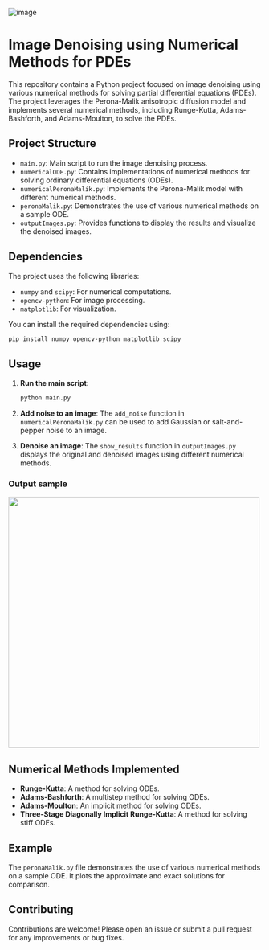 ![image](https://github.com/user-attachments/assets/4f94517c-73cf-4c19-b4ef-167a55f1c512)
# Image Denoising using Numerical Methods for PDEs

This repository contains a Python project focused on image denoising using various numerical methods for solving partial differential equations (PDEs). The project leverages the Perona-Malik anisotropic diffusion model and implements several numerical methods, including Runge-Kutta, Adams-Bashforth, and Adams-Moulton, to solve the PDEs.

## Project Structure

- `main.py`: Main script to run the image denoising process.
- `numericalODE.py`: Contains implementations of numerical methods for solving ordinary differential equations (ODEs).
- `numericalPeronaMalik.py`: Implements the Perona-Malik model with different numerical methods.
- `peronaMalik.py`: Demonstrates the use of various numerical methods on a sample ODE.
- `outputImages.py`: Provides functions to display the results and visualize the denoised images.

## Dependencies

The project uses the following libraries:
- `numpy` and `scipy`: For numerical computations.
- `opencv-python`: For image processing.
- `matplotlib`: For visualization.

You can install the required dependencies using:
```bash
pip install numpy opencv-python matplotlib scipy
```

## Usage

1. **Run the main script**:
   ```bash
   python main.py
   ```

2. **Add noise to an image**:
   The `add_noise` function in `numericalPeronaMalik.py` can be used to add Gaussian or salt-and-pepper noise to an image.

3. **Denoise an image**:
   The `show_results` function in `outputImages.py` displays the original and denoised images using different numerical methods.

### Output sample
<img src="https://github.com/user-attachments/assets/33d2fd5f-d38b-41b1-9713-7e52a2b23659" width="500">


## Numerical Methods Implemented

- **Runge-Kutta**: A method for solving ODEs.
- **Adams-Bashforth**: A multistep method for solving ODEs.
- **Adams-Moulton**: An implicit method for solving ODEs.
- **Three-Stage Diagonally Implicit Runge-Kutta**: A method for solving stiff ODEs.

## Example

The `peronaMalik.py` file demonstrates the use of various numerical methods on a sample ODE. It plots the approximate and exact solutions for comparison.

## Contributing

Contributions are welcome! Please open an issue or submit a pull request for any improvements or bug fixes.
